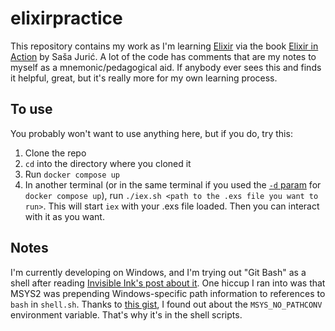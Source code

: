 # elixirpractice

This repository contains my work as I'm learning [Elixir](https://elixir-lang.org) via the book [Elixir in Action](https://www.manning.com/books/elixir-in-action) by Saša Jurić. A lot of the code has comments that are my notes to myself as a mnemonic/pedagogical aid. If anybody ever sees this and finds it helpful, great, but it's really more for my own learning process.

## To use
You probably won't want to use anything here, but if you do, try this:

1. Clone the repo
1. `cd` into the directory where you cloned it
1. Run `docker compose up`
1. In another terminal (or in the same terminal if you used the [`-d` param](https://docs.docker.com/reference/cli/docker/compose/up/) for `docker compose up`), run `./iex.sh <path to the .exs file you want to run>`. This will start `iex` with your .exs file loaded. Then you can interact with it as you want.

## Notes
I'm currently developing on Windows, and I'm trying out "Git Bash" as a shell after reading [Invisible Ink's post about it](https://www.ii.com/git-bash-is-my-preferred-windows-shell/). One hiccup I ran into was that MSYS2 was prepending Windows-specific path information to references to `bash` in `shell.sh`. Thanks to [this gist](https://github.com/borekb/docker-path-workaround), I found out about the `MSYS_NO_PATHCONV` environment variable. That's why it's in the shell scripts.
